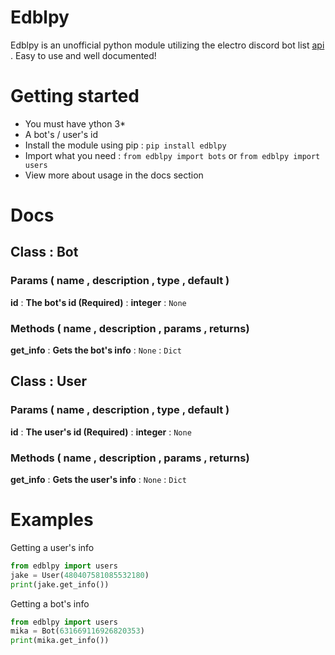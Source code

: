 # Edblpy

Edblpy is an unofficial python module utilizing the electro discord bot list [api](https://www.edbl.xyz/api) . Easy to use and well documented!

# Getting started

- You must have ython 3*
- A bot's / user's id
- Install the module using pip : `pip install edblpy`
- Import what you need : `from edblpy import bots` or `from edblpy import users`
- View more about usage in the docs section

# Docs

## Class : Bot

### Params ( name , description , type , default )
**id** : **The bot's id (Required)** : **integer** : `None`
### Methods ( name , description , params , returns)
**get_info** : **Gets the bot's info** : `None` : `Dict`

## Class : User

### Params ( name , description , type , default )
**id** : **The user's id (Required)** : **integer** : `None`
### Methods ( name , description , params , returns)
**get_info** : **Gets the user's info** : `None` : `Dict`

# Examples
Getting a user's info
```py
from edblpy import users
jake = User(480407581085532180)
print(jake.get_info())
```
Getting a bot's info
```py
from edblpy import users
mika = Bot(631669116926820353)
print(mika.get_info())
```
